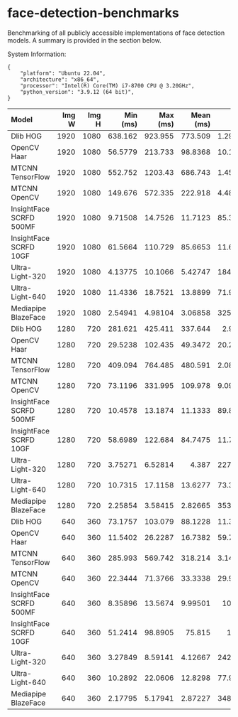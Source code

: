 # face-detection-benchmarks
Benchmarking of all publicly accessible implementations of face detection models. A summary is provided in the section below.

System Information:
```
{
    "platform": "Ubuntu 22.04",
    "architecture": "x86_64",
    "processor": "Intel(R) Core(TM) i7-8700 CPU @ 3.20GHz",
    "python_version": "3.9.12 (64 bit)",
}
```

| Model                   |   Img W |   Img H | Min (ms) |   Max (ms) |  Mean (ms) |       FPS |
|:------------------------|--------:|--------:|----------:|-----------:|----------:|----------:|
| Dlib HOG                |    1920 |    1080 | 638.162   |  923.955   | 773.509   |   1.29281 |
| OpenCV Haar             |    1920 |    1080 |  56.5779  |  213.733   |  98.8368  |  10.1177  |
| MTCNN TensorFlow        |    1920 |    1080 | 552.752   | 1203.43    | 686.743   |   1.45615 |
| MTCNN OpenCV            |    1920 |    1080 | 149.676   |  572.335   | 222.918   |   4.48596 |
| InsightFace SCRFD 500MF |    1920 |    1080 |   9.71508 |   14.7526  |  11.7123  |  85.3803  |
| InsightFace SCRFD 10GF  |    1920 |    1080 |  61.5664  |  110.729   |  85.6653  |  11.6733  |
| Ultra-Light-320         |    1920 |    1080 |   4.13775 |   10.1066  |   5.42747 | 184.248   |
| Ultra-Light-640         |    1920 |    1080 |  11.4336  |   18.7521  |  13.8899  |  71.9949  |
| Mediapipe BlazeFace     |    1920 |    1080 |   2.54941 |    4.98104 |   3.06858 | 325.883   |
| Dlib HOG                |    1280 |     720 | 281.621   |  425.411   | 337.644   |   2.9617  |
| OpenCV Haar             |    1280 |     720 |  29.5238  |  102.435   |  49.3472  |  20.2646  |
| MTCNN TensorFlow        |    1280 |     720 | 409.094   |  764.485   | 480.591   |   2.08077 |
| MTCNN OpenCV            |    1280 |     720 |  73.1196  |  331.995   | 109.978   |   9.09273 |
| InsightFace SCRFD 500MF |    1280 |     720 |  10.4578  |   13.1874  |  11.1333  |  89.8208  |
| InsightFace SCRFD 10GF  |    1280 |     720 |  58.6989  |  122.684   |  84.7475  |  11.7998  |
| Ultra-Light-320         |    1280 |     720 |   3.75271 |    6.52814 |   4.387   | 227.946   |
| Ultra-Light-640         |    1280 |     720 |  10.7315  |   17.1158  |  13.6277  |  73.3802  |
| Mediapipe BlazeFace     |    1280 |     720 |   2.25854 |    3.58415 |   2.82665 | 353.775   |
| Dlib HOG                |     640 |     360 |  73.1757  |  103.079   |  88.1228  |  11.3478  |
| OpenCV Haar             |     640 |     360 |  11.5402  |   26.2287  |  16.7382  |  59.7436  |
| MTCNN TensorFlow        |     640 |     360 | 285.993   |  569.742   | 318.214   |   3.14254 |
| MTCNN OpenCV            |     640 |     360 |  22.3444  |   71.3766  |  33.3338  |  29.9996  |
| InsightFace SCRFD 500MF |     640 |     360 |   8.35896 |   13.5674  |   9.99501 | 100.05    |
| InsightFace SCRFD 10GF  |     640 |     360 |  51.2414  |   98.8905  |  75.815   |  13.19    |
| Ultra-Light-320         |     640 |     360 |   3.27849 |    8.59141 |   4.12667 | 242.326   |
| Ultra-Light-640         |     640 |     360 |  10.2892  |   22.0606  |  12.8298  |  77.9437  |
| Mediapipe BlazeFace     |     640 |     360 |   2.17795 |    5.17941 |   2.87227 | 348.156   |
